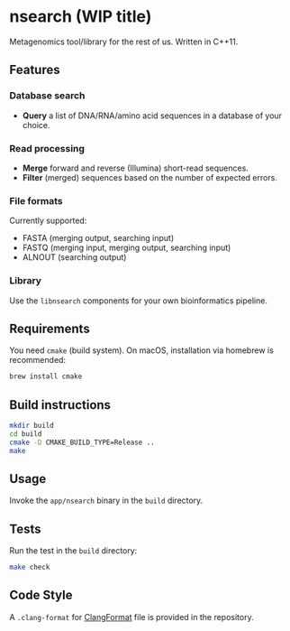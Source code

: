 # nsearch (WIP title)

Metagenomics tool/library for the rest of us. Written in C++11.

## Features

### Database search

- **Query** a list of DNA/RNA/amino acid sequences in a database of your choice.

### Read processing

- **Merge** forward and reverse (Illumina) short-read sequences.
- **Filter** (merged) sequences based on the number of expected errors.

### File formats
Currently supported:

- FASTA (merging output, searching input)
- FASTQ (merging input, merging output, searching input)
- ALNOUT (searching output)

### Library

Use the `libnsearch` components for your own bioinformatics pipeline.

## Requirements

You need `cmake` (build system). On macOS, installation via homebrew is recommended:

```bash
brew install cmake
```

## Build instructions

```bash
mkdir build
cd build
cmake -D CMAKE_BUILD_TYPE=Release ..
make
```

## Usage

Invoke the `app/nsearch` binary in the `build` directory.

## Tests

Run the test in the `build` directory:

```bash
make check
```

## Code Style

A `.clang-format` for [ClangFormat](https://clang.llvm.org/docs/ClangFormat.html) file is provided in the repository. 
